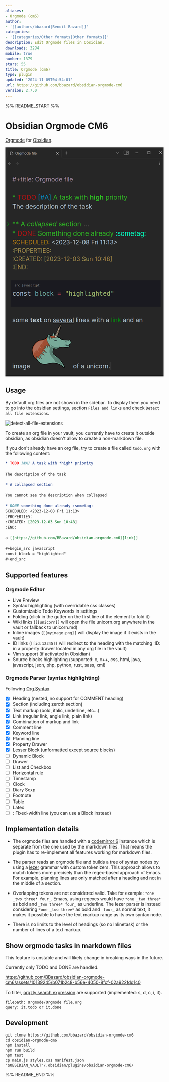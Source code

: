 ```yaml
---
aliases:
- Orgmode (cm6)
author:
- '[[authors/bbazard|Benoit Bazard]]'
categories:
- '[[categories/Other formats|Other formats]]'
description: Edit Orgmode files in Obsidian.
downloads: 3284
mobile: true
number: 1379
stars: 55
title: Orgmode (cm6)
type: plugin
updated: '2024-11-09T04:54:01'
url: https://github.com/bbazard/obsidian-orgmode-cm6
version: 2.7.0
---
```


%% README_START %%

# Obsidian Orgmode CM6

[Orgmode](https://orgmode.org) for [Obsidian](https://obsidian.md).

![Screenshot](https://raw.githubusercontent.com/bbazard/obsidian-orgmode-cm6/HEAD/screenshot.png)

## Usage

By default org files are not shown in the sidebar.
To display them you need to go into the obsidian settings, section `Files and links` and check `Detect all file extensions`.

![detect-all-file-extensions](https://github.com/BBazard/obsidian-orgmode-cm6/assets/10139245/e6a91e66-295d-4057-bf80-e43dcdb8e3e7)

To create an org file in your vault, you currently have to create it outside obsidian, as obsidian doesn't allow to create a non-markdown file.

If you don't already have an org file, try to create a file called `todo.org` with the following content:

```org
* TODO [#A] A task with *high* priority

The description of the task

* A collapsed section

You cannot see the description when collapsed

* DONE something done already :sometag:
SCHEDULED: <2023-12-08 Fri 11:13>
:PROPERTIES:
:CREATED: [2023-12-03 Sun 10:48]
:END:

a [[https://github.com/BBazard/obsidian-orgmode-cm6][link]]

#+begin_src javascript
const block = "highlighted"
#+end_src
```

## Supported features

### Orgmode Editor

- Live Preview
- Syntax highlighting (with overridable css classes)
- Customizable Todo Keywords in settings
- Folding (click in the gutter on the first line of the element to fold it)
- Wiki links (`[[unicorn]]` will open the file unicorn.org anywhere in the vault or fallback to unicorn.md)
- Inline images (`[[myimage.png]]` will display the image if it exists in the vault)
- ID links (`[[id:12345]]` will redirect to the heading with the matching :ID: in a property drawer located in any org file in the vault)
- Vim support (if activated in Obsidian)
- Source blocks highlighting (supported: c, c++, css, html, java, javascript, json, php, python, rust, sass, xml)

### Orgmode Parser (syntax highlighting)

Following [Org Syntax](https://orgmode.org/worg/org-syntax.html)

- [x] Heading (nested, no support for COMMENT heading)
- [x] Section (including zeroth section)
- [x] Text markup (bold, italic, underline, etc...)
- [x] Link (regular link, angle link, plain link)
- [x] Combination of markup and link
- [x] Comment line
- [x] Keyword line
- [x] Planning line
- [x] Property Drawer
- [x] Lesser Block (unformatted except source blocks)
- [ ] Dynamic Block
- [ ] Drawer
- [ ] List and Checkbox
- [ ] Horizontal rule
- [ ] Timestamp
- [ ] Clock
- [ ] Diary Sexp
- [ ] Footnote
- [ ] Table
- [ ] Latex
- [ ] : Fixed-width line (you can use a Block instead)

## Implementation details

- The orgmode files are handled with a [codemirror 6](https://codemirror.net) instance which is separate from the one used by the markdown files. That means the plugin has to re-implement all features working for markdown files.

- The parser reads an orgmode file and builds a tree of syntax nodes by using a [lezer](https://lezer.codemirror.net) grammar with custom tokenizers. This approach allows to match tokens more precisely than the regex-based approach of Emacs. For example, planning lines are only matched after a heading and not in the middle of a section.

- Overlapping tokens are not considered valid. Take for example: `*one _two three* four_`. Emacs, using regexes would have `*one _two three*` as bold and `_two three* four_` as underline. The lezer parser is instead considering `*one _two three*` as bold and ` four_` as normal text, it makes it possible to have the text markup range as its own syntax node.

- There is no limits to the level of headings (so no Inlinetask) or the number of lines of a text markup.

## Show orgmode tasks in markdown files

This feature is unstable and will likely change in breaking ways in the future.

Currently only TODO and DONE are handled.

https://github.com/BBazard/obsidian-orgmode-cm6/assets/10139245/b071b2c8-b56e-4050-8fcf-02a922fdd1c0

To filter, [orgzly search expression](https://www.orgzly.com/docs#search) are supported (implemented: s, d, c, i, it).

```orgmode-tasks
filepath: Orgmode/Orgmode file.org
query: it.todo or it.done
```

## Development

```
git clone https://github.com/bbazard/obsidian-orgmode-cm6
cd obsidian-orgmode-cm6
npm install
npm run build
npm test
cp main.js styles.css manifest.json "$OBSIDIAN_VAULT"/.obsidian/plugins/obsidian-orgmode-cm6/
```


%% README_END %%